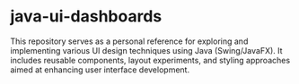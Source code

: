 # java-ui-dashboards
This repository serves as a personal reference for exploring and implementing various UI design techniques using Java (Swing/JavaFX). It includes reusable components, layout experiments, and styling approaches aimed at enhancing user interface development.
